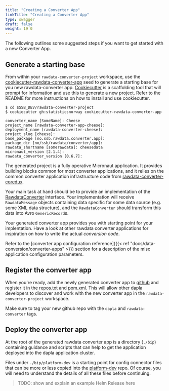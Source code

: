 ```yaml
---
title: "Creating a Converter App"
linkTitle: "Creating a Converter App"
type: swagger
draft: false
weight: 19´0
---
```


The following outlines some suggested steps if you want to get started with a new Converter App. 

## Generate a starting base

From within your `rawdata-converter-project` workspace, use the [cookiecutter-rawdata-converter-app](https://github.com/statisticsnorway/cookiecutter-rawdata-converter-app) seed to generate a starting base for you new rawdata-converter app. [Cookiecutter](https://cookiecutter.readthedocs.io/) is a scaffolding tool that will prompt for information and use this to generate a new project. Refer to the README for more instructions on how to install and use cookiecutter.

```shell
$ cd $SSB_DEV/rawdata-converter-project
$ cookiecutter gh:statisticsnorway cookiecutter-rawdata-converter-app

converter_name [SomeName]: Cheese
project_name [rawdata-converter-app-cheese]:
deployment_name [rawdata-converter-cheese]:
project_slug [cheese]:
base_package [no.ssb.rawdata.converter.app]:
package_dir [no/ssb/rawdata/converter/app]:
rawdata_shortname [somerawdata]: cheesedata
micronaut_version [2.1.4]:
rawdata_converter_version [0.6.7]:
```

The generated project is a fully operative Micronaut application. It provides building blocks common for most converter applications, and it relies on the common converter application infrastructure code from [rawdata-converter-coredux](https://github.com/statisticsnorway/rawdata-converter-coredux).

Your main task at hand should be to provide an implementation of the [RawdataConverter](https://github.com/statisticsnorway/rawdata-converter-coredux/blob/master/src/main/java/no/ssb/rawdata/converter/core/convert/RawdataConverter.java) interface. Your implementation will receive `RawdataMessage` objects containing data specific for some data source (e.g. some XML data structure), and the `RawdataConverter` should transform this data into Avro `GenericRecord`s.

Your generated converter app provides you with starting point for your implentation. Have a look at other rawdata converter applications for inspiration on how to write the actual *conversion code*. 

Refer to the [converter app configuration reference]({{< ref "docs/data-conversion/converter-apps" >}}) section for a description of the misc application configuration parameters.


## Register the converter app

When you're ready, add the newly generated converter app to [github](https://github.com/organizations/statisticsnorway/repositories/new) and register it in the [repos.txt](https://github.com/statisticsnorway/rawdata-converter-project/blob/master/repos.txt) and [pom.xml](https://github.com/statisticsnorway/rawdata-converter-project/blob/master/pom.xml). This will allow other dapla developers to discover and work with the new converter app in the `rawdata-converter-project` workspace.

Make sure to tag your new github repo with the `dapla` and `rawdata-converter` tags.


## Deploy the converter app

At the root of the generated rawdata converter app is a directory (`./bip`) containing guidance and scripts that can help to get the application deployed into the dapla application cluster.

Files under `./bip/platform-dev` is a starting point for config connector files that can be more or less copied into the [platform-dev](https://github.com/statisticsnorway/platform-dev) repo. Of course, you will need to understand the details of all these files before continuing.


> TODO: show and explain an example Helm Release here